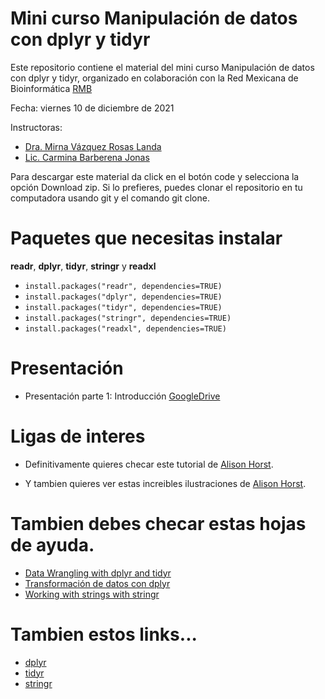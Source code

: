 # Mini curso Manipulación de datos con dplyr y tidyr

Este repositorio contiene el material del mini curso Manipulación de datos con dplyr y tidyr, organizado en colaboración con la Red Mexicana de Bioinformática [RMB](http://redmexicanadebioinformatica.org)

Fecha: viernes 10 de diciembre de 2021

Instructoras: 
- [Dra. Mirna Vázquez Rosas Landa](https://mirnavazquez.netlify.app)
- [Lic. Carmina Barberena Jonas](https://twitter.com/BarjonCar)

Para descargar este material da click en el botón code y selecciona la opción Download zip. Si lo prefieres, puedes clonar el repositorio en tu computadora usando git y el comando git clone.

# Paquetes que necesitas instalar 

**readr**, **dplyr**, **tidyr**, **stringr** y **readxl**

- ``install.packages("readr", dependencies=TRUE)``
- ``install.packages("dplyr", dependencies=TRUE)``
- ``install.packages("tidyr", dependencies=TRUE)``
- ``install.packages("stringr", dependencies=TRUE)``
- ``install.packages("readxl", dependencies=TRUE)``

# Presentación

- Presentación parte 1: Introducción [GoogleDrive](https://docs.google.com/presentation/d/1BjgTadXo0jF4X3h5_Bdx3yYVBX0utepz2MIdKqDkxfg/edit?usp=sharing)

# Ligas de interes

- Definitivamente quieres checar este tutorial de [Alison Horst](https://www.allisonhorst.com/post/2021-02-08-dplyr-learnr/).

- Y tambien quieres ver estas increibles ilustraciones de [Alison Horst](https://github.com/allisonhorst/stats-illustrations).


# Tambien debes checar estas hojas de ayuda.

- [Data Wrangling with dplyr and tidyr](https://www.rstudio.com/wp-content/uploads/2015/02/data-wrangling-cheatsheet.pdf)
- [Transformación de datos con dplyr](https://raw.githubusercontent.com/rstudio/cheatsheets/main/translations/spanish/data-transformation_es.pdf)
- [Working with strings with stringr](https://evoldyn.gitlab.io/evomics-2018/ref-sheets/R_strings.pdf)

# Tambien estos links...

- [dplyr](https://dplyr.tidyverse.org/)
- [tidyr](https://tidyr.tidyverse.org/)
- [stringr](https://stringr.tidyverse.org/)






